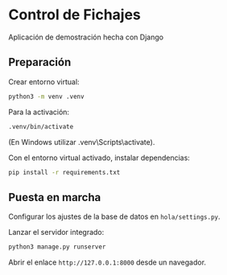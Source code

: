 # Control de Fichajes

Aplicación de demostración hecha con Django

## Preparación

Crear entorno virtual:

```sh
python3 -m venv .venv
```

Para la activación:

```sh
.venv/bin/activate
```

(En Windows utilizar .venv\Scripts\activate).

Con el entorno virtual activado, instalar dependencias:

```sh
pip install -r requirements.txt
```


## Puesta en marcha

Configurar los ajustes de la base de datos en `hola/settings.py`.

Lanzar el servidor integrado:

```sh
python3 manage.py runserver
```

Abrir el enlace `http://127.0.0.1:8000` desde un navegador.
